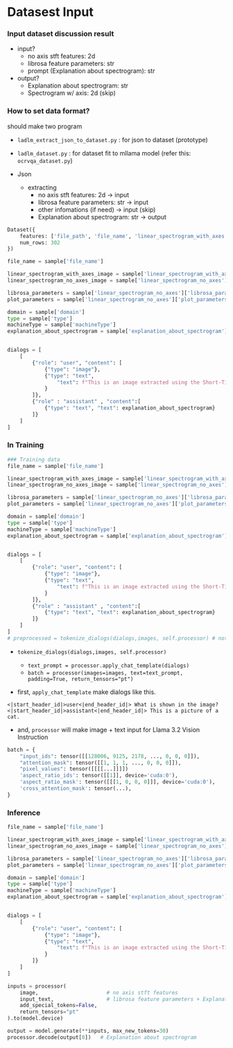 
# Datasest Input

### Input dataset discussion result

- input?
    - no axis stft features: 2d
    - librosa feature parameters: str
    - prompt (Explanation about spectrogram): str
- output?
    - Explanation about spectrogram: str
    - Spectrogram w/ axis: 2d (skip)

### How to set data format?

should make two program
- `ladlm_extract_json_to_dataset.py` : for json to dataset (prototype)
- `ladlm_dataset.py` : for dataset fit to mllama model (refer this: `ocrvqa_dataset.py`)

- Json
    - extracting
        - no axis stft features: 2d             -> input
        - librosa feature parameters: str       -> input
        - other infomations (if need)           -> input (skip)
        - Explanation about spectrogram: str    -> output

```python
Dataset({
    features: ['file_path', 'file_name', 'linear_spectrogram_with_axes', 'linear_spectrogram_no_axes', 'float_features', 'domain', 'type', 'machineType', 'explanation_about_spectrogram', 'audio'],
    num_rows: 302
})
```

```python
file_name = sample['file_name']

linear_spectrogram_with_axes_image = sample['linear_spectrogram_with_axes']['image'].convert("RGB")
linear_spectrogram_no_axes_image = sample['linear_spectrogram_no_axes']['image'].convert("RGB")

librosa_parameters = sample['linear_spectrogram_no_axes']['librosa_parameters']
plot_parameters = sample['linear_spectrogram_no_axes']['plot_parameters']

domain = sample['domain']              
type = sample['type']                  
machineType = sample['machineType']    
explanation_about_spectrogram = sample['explanation_about_spectrogram']


dialogs = [
    [
        {"role": "user", "content": [
            {"type": "image"},
            {"type": "text", 
                "text": f"This is an image extracted using the Short-Time Fourier Transform (STFT) with librosa. The parameters used to extract this image are as follows: {librosa_parameters}. plot parameters: {plot_parameters}.\n Explanation about spectrogram:"
            }
        ]},
        {"role" : "assistant" , "content":[
            {"type": "text", "text": explanation_about_spectrogram} 
        ]}
    ]
]
```

### In Training

```python
### Training data
file_name = sample['file_name']

linear_spectrogram_with_axes_image = sample['linear_spectrogram_with_axes']['image'].convert("RGB")
linear_spectrogram_no_axes_image = sample['linear_spectrogram_no_axes']['image'].convert("RGB")

librosa_parameters = sample['linear_spectrogram_no_axes']['librosa_parameters']
plot_parameters = sample['linear_spectrogram_no_axes']['plot_parameters']

domain = sample['domain']              
type = sample['type']                  
machineType = sample['machineType']    
explanation_about_spectrogram = sample['explanation_about_spectrogram']


dialogs = [
    [
        {"role": "user", "content": [
            {"type": "image"},
            {"type": "text", 
                "text": f"This is an image extracted using the Short-Time Fourier Transform (STFT) with librosa. The parameters used to extract this image are as follows: {librosa_parameters}. plot parameters: {plot_parameters}.\n Explanation about spectrogram:"
            }
        ]},
        {"role" : "assistant" , "content":[
            {"type": "text", "text": explanation_about_spectrogram} 
        ]}
    ]
]
# preprocessed = tokenize_dialogs(dialogs,images, self.processor) # not real. 
```

- `tokenize_dialogs(dialogs,images, self.processor)`
    - `text_prompt = processor.apply_chat_template(dialogs)`
    - `batch = processor(images=images, text=text_prompt, padding=True, return_tensors="pt")`

- first, `apply_chat_template` make dialogs like this.
```
<|start_header_id|>user<|end_header_id|> What is shown in the image?
<|start_header_id|>assistant<|end_header_id|> This is a picture of a cat.
```

- and, `processor` will make image + text input for Llama 3.2 Vision Instruction
```python
batch = {
    "input_ids": tensor([[128006, 9125, 2178, ..., 0, 0, 0]]),          # text token
    "attention_mask": tensor([[1, 1, 1, ..., 0, 0, 0]]),                # mask for casual language model
    "pixel_values": tensor([[[[...]]]])                                 # image tensor
    'aspect_ratio_ids': tensor([[1]], device='cuda:0'),                 # image aspect ratio
    'aspect_ratio_mask': tensor([[[1, 0, 0, 0]]], device='cuda:0'),     # image aspect ratio massk
    'cross_attention_mask': tensor(...),                                # for image and language cross-attention
}
```

### Inference

```python
file_name = sample['file_name']

linear_spectrogram_with_axes_image = sample['linear_spectrogram_with_axes']['image'].convert("RGB")
linear_spectrogram_no_axes_image = sample['linear_spectrogram_no_axes']['image'].convert("RGB")

librosa_parameters = sample['linear_spectrogram_no_axes']['librosa_parameters']
plot_parameters = sample['linear_spectrogram_no_axes']['plot_parameters']

domain = sample['domain']              
type = sample['type']                  
machineType = sample['machineType']    
explanation_about_spectrogram = sample['explanation_about_spectrogram']


dialogs = [
    [
        {"role": "user", "content": [
            {"type": "image"},
            {"type": "text", 
                "text": f"This is an image extracted using the Short-Time Fourier Transform (STFT) with librosa. The parameters used to extract this image are as follows: {librosa_parameters}. plot parameters: {plot_parameters}.\n Explanation about spectrogram:"
            }
        ]}
    ]
]

inputs = processor(
    image,                      # no axis stft features
    input_text,                 # librosa feature parameters + Explanation about spectrogram
    add_special_tokens=False,
    return_tensors="pt"
).to(model.device)

output = model.generate(**inputs, max_new_tokens=30)
processor.decode(output[0])   # Explanation about spectrogram
```